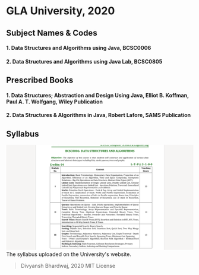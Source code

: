 # GLA University, 2020  

## Subject Names & Codes  
#### 1. Data Structures and Algorithms using Java, BCSC0006  
#### 2. Data Structures and Algorithms using Java Lab, BCSC0805  

## Prescribed Books  
#### 1. Data Structures; Abstraction and Design Using Java, Elliot B. Koffman, Paul A. T. Wolfgang, Wiley Publication    
#### 2. Data Structures & Algorithms in Java, Robert Lafore, SAMS Publication    

## Syllabus  
![syllabus](./syllabus/syllabus_BCSC0006.png)The syllabus uploaded on the University's website.   

> Divyansh Bhardwaj, 2020 MIT License  